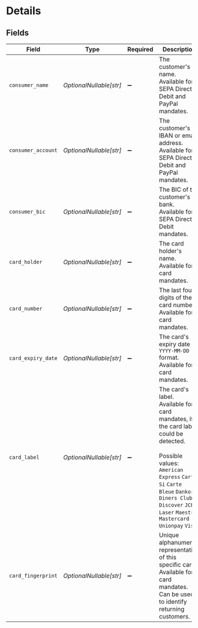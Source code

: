 # Details


## Fields

| Field                                                                                                                                                                                                                                       | Type                                                                                                                                                                                                                                        | Required                                                                                                                                                                                                                                    | Description                                                                                                                                                                                                                                 | Example                                                                                                                                                                                                                                     |
| ------------------------------------------------------------------------------------------------------------------------------------------------------------------------------------------------------------------------------------------- | ------------------------------------------------------------------------------------------------------------------------------------------------------------------------------------------------------------------------------------------- | ------------------------------------------------------------------------------------------------------------------------------------------------------------------------------------------------------------------------------------------- | ------------------------------------------------------------------------------------------------------------------------------------------------------------------------------------------------------------------------------------------- | ------------------------------------------------------------------------------------------------------------------------------------------------------------------------------------------------------------------------------------------- |
| `consumer_name`                                                                                                                                                                                                                             | *OptionalNullable[str]*                                                                                                                                                                                                                     | :heavy_minus_sign:                                                                                                                                                                                                                          | The customer's name. Available for SEPA Direct Debit and PayPal mandates.                                                                                                                                                                   | John Doe                                                                                                                                                                                                                                    |
| `consumer_account`                                                                                                                                                                                                                          | *OptionalNullable[str]*                                                                                                                                                                                                                     | :heavy_minus_sign:                                                                                                                                                                                                                          | The customer's IBAN or email address. Available for SEPA Direct Debit and PayPal mandates.                                                                                                                                                  | NL55INGB0000000000                                                                                                                                                                                                                          |
| `consumer_bic`                                                                                                                                                                                                                              | *OptionalNullable[str]*                                                                                                                                                                                                                     | :heavy_minus_sign:                                                                                                                                                                                                                          | The BIC of the customer's bank. Available for SEPA Direct Debit mandates.                                                                                                                                                                   | BANKBIC                                                                                                                                                                                                                                     |
| `card_holder`                                                                                                                                                                                                                               | *OptionalNullable[str]*                                                                                                                                                                                                                     | :heavy_minus_sign:                                                                                                                                                                                                                          | The card holder's name. Available for card mandates.                                                                                                                                                                                        | John Doe                                                                                                                                                                                                                                    |
| `card_number`                                                                                                                                                                                                                               | *OptionalNullable[str]*                                                                                                                                                                                                                     | :heavy_minus_sign:                                                                                                                                                                                                                          | The last four digits of the card number. Available for card mandates.                                                                                                                                                                       | 3240                                                                                                                                                                                                                                        |
| `card_expiry_date`                                                                                                                                                                                                                          | *OptionalNullable[str]*                                                                                                                                                                                                                     | :heavy_minus_sign:                                                                                                                                                                                                                          | The card's expiry date in `YYYY-MM-DD` format. Available for card mandates.                                                                                                                                                                 | 2025-01-01                                                                                                                                                                                                                                  |
| `card_label`                                                                                                                                                                                                                                | *OptionalNullable[str]*                                                                                                                                                                                                                     | :heavy_minus_sign:                                                                                                                                                                                                                          | The card's label. Available for card mandates, if the card label could be detected.<br/><br/>Possible values: `American Express` `Carta Si` `Carte Bleue` `Dankort` `Diners Club` `Discover` `JCB` `Laser` `Maestro` `Mastercard` `Unionpay` `Visa` | Visa                                                                                                                                                                                                                                        |
| `card_fingerprint`                                                                                                                                                                                                                          | *OptionalNullable[str]*                                                                                                                                                                                                                     | :heavy_minus_sign:                                                                                                                                                                                                                          | Unique alphanumeric representation of this specific card. Available for card mandates. Can be used to identify returning customers.                                                                                                         | d3290e932k02f                                                                                                                                                                                                                               |